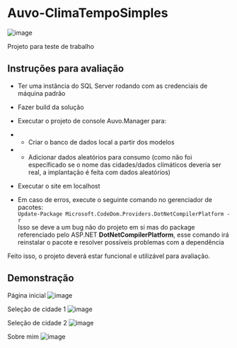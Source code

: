 # Auvo-ClimaTempoSimples

![image](https://1.bp.blogspot.com/-7QWWHMNeLN4/YHg-sUGr2CI/AAAAAAAACeM/UNI4wisSKr0guvDIFzAGQEonOxfZHhP3QCLcBGAsYHQ/s0/ANIMACAO_FRANCIS_CORRENDO.gif)

Projeto para teste de trabalho

## Instruções para avaliação
 * Ter uma instância do SQL Server rodando com as credenciais de máquina padrão
 * Fazer build da solução
 * Executar o projeto de console Auvo.Manager para:
 * - Criar o banco de dados local a partir dos modelos
 * - Adicionar dados aleatórios para consumo (como não foi específicado se o nome das cidades/dados climáticos deveria ser real, a implantação é feita com dados aleatórios)
 * Executar o site em localhost

 * Em caso de erros, execute o seguinte comando no gerenciador de pacotes:<br />
  ```Update-Package Microsoft.CodeDom.Providers.DotNetCompilerPlatform -r```<br/>
  Isso se deve a um bug não do projeto em si mas do package referenciado pelo ASP.NET **DotNetCompilerPlatform**, esse comando irá reinstalar o pacote e resolver possíveis problemas com a dependência

Feito isso, o projeto deverá estar funcional e utilizável para avaliação.

## Demonstração

Página inicial
![image](https://user-images.githubusercontent.com/98046863/163687706-d1a9d77c-c877-4e83-93a7-92d0c6d1a4ae.png)

Seleção de cidade 1
![image](https://user-images.githubusercontent.com/98046863/163687713-f4ea31c8-a6fe-4177-9efd-527bffb0493d.png)

Seleção de cidade 2
![image](https://user-images.githubusercontent.com/98046863/163687730-b2348259-5c92-4a52-b0d1-ff1e376e0c6f.png)

Sobre mim
![image](https://user-images.githubusercontent.com/98046863/163687742-276419f0-3706-4a94-99f6-deec626eb338.png)
